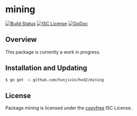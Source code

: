mining
======

[![Build Status](http://img.shields.io/travis/hunjixin/hxd2.svg)](https://travis-ci.org/hunjixin/hxd2)
[![ISC License](http://img.shields.io/badge/license-ISC-blue.svg)](http://copyfree.org)
[![GoDoc](https://img.shields.io/badge/godoc-reference-blue.svg)](http://godoc.org/github.com/hunjixin/hxd2/mining)

## Overview

This package is currently a work in progress.

## Installation and Updating

```bash
$ go get -u github.com/hunjixin/hxd2/mining
```

## License

Package mining is licensed under the [copyfree](http://copyfree.org) ISC
License.
